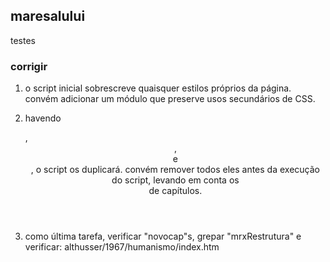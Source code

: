 ## maresalului

testes

### corrigir

1. o script inicial sobrescreve quaisquer estilos próprios da página.
   convém adicionar um módulo que preserve usos secundários de CSS.

2. havendo <nav>, <header>, <main> e <footer>, o script os duplicará.
   convém remover todos eles antes da execução do script, levando em conta os <nav> de capítulos.

3. como última tarefa, verificar "novocap"s, grepar "mrxRestrutura" e verificar:
althusser/1967/humanismo/index.htm
